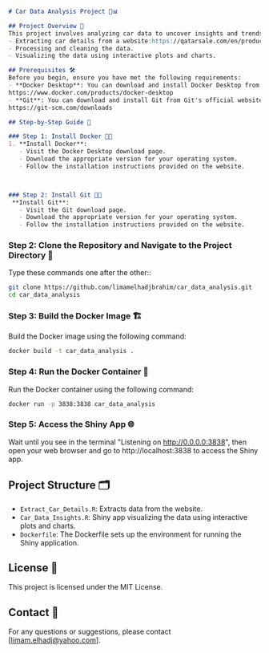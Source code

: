 
```markdown
# Car Data Analysis Project 🚗📊

## Project Overview 📝
This project involves analyzing car data to uncover insights and trends. It includes the following steps:
- Extracting car details from a website:https://qatarsale.com/en/products/cars_for_sale
- Processing and cleaning the data.
- Visualizing the data using interactive plots and charts.

## Prerequisites 🛠️
Before you begin, ensure you have met the following requirements:
- **Docker Desktop**: You can download and install Docker Desktop from Docker's official website:
https://www.docker.com/products/docker-desktop
- **Git**: You can download and install Git from Git's official website:
https://git-scm.com/downloads

## Step-by-Step Guide 📝

### Step 1: Install Docker 🐳🔧
1. **Install Docker**:
   - Visit the Docker Desktop download page.
   - Download the appropriate version for your operating system.
   - Follow the installation instructions provided on the website.



### Step 2: Install Git 🐳🔧
 **Install Git**:
   - Visit the Git download page.
   - Download the appropriate version for your operating system.
   - Follow the installation instructions provided on the website.
```

### Step 2: Clone the Repository and Navigate to the Project Directory 📁
Type these commands one after the other::
```bash
git clone https://github.com/limamelhadjbrahim/car_data_analysis.git
cd car_data_analysis
```

### Step 3: Build the Docker Image 🏗️
Build the Docker image using the following command:
```bash
docker build -t car_data_analysis .
```

### Step 4: Run the Docker Container 🚀
Run the Docker container using the following command:
```bash
docker run -p 3838:3838 car_data_analysis
```

### Step 5: Access the Shiny App 🌐
Wait until you see in the terminal "Listening on http://0.0.0.0:3838", then open your web browser and go to http://localhost:3838 to access the Shiny app.

## Project Structure 🗂️
- `Extract_Car_Details.R`: Extracts data from the website.
- `Car_Data_Insights.R`: Shiny app visualizing the data using interactive plots and charts.
- `Dockerfile`: The Dockerfile sets up the environment for running the Shiny application.

## License 📜
This project is licensed under the MIT License.

## Contact 📧
For any questions or suggestions, please contact [limam.elhadj@yahoo.com].
```

